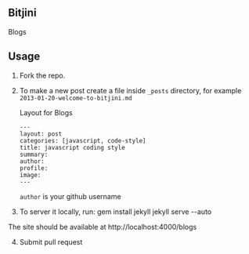 ## Bitjini

Blogs

## Usage

1. Fork the repo.
2. To make a new post create a file inside `_posts` directory, for example `2013-01-20-welcome-to-bitjini.md`

    Layout for Blogs

    ```
    ---
    layout: post
    categories: [javascript, code-style]
    title: javascript coding style
    summary: 
    author: 
    profile:
    image:
    ---
    ```

    `author` is your github username

3. To server it locally, run:
    gem install jekyll
    jekyll serve --auto

The site should be available at
http://localhost:4000/blogs

4. Submit pull request
